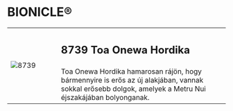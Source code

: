 # BIONICLE®

<table>
<tr>
<td rowspan="2" width="100px"><img alt="8739" src="https://www.lego.com/cdn/cs/catalog/assets/blt916919cf89080c22/1/2005_8739_box_in.png"></td>
<td><h2>8739 Toa Onewa Hordika</h2></td>
</tr>
<tr>
<td>
Toa Onewa Hordika hamarosan rájön, hogy bármennyire is erős az új alakjában, vannak sokkal erősebb dolgok, amelyek a Metru Nui éjszakájában bolyonganak.
</td>
</tr>
</table>